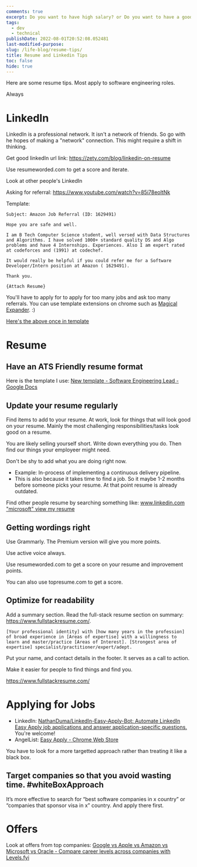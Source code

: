 ```yaml
---
comments: true
excerpt: Do you want to have high salary? or Do you want to have a good career? or Both?
tags:
  - dev
  - technical
publishDate: 2022-08-01T20:52:08.052481
last-modified-purpose:
slug: /life-blog/resume-tips/
title: Resume and Linkedin Tips
toc: false
hide: true
---
```


Here are some resume tips. Most apply to software engineering roles.

Always

# LinkedIn

LinkedIn is a professional network. It isn't a network of friends. So go with he hopes of making a "network" connection. This might require a shift in thinking.

Get good linkedIn url link: <https://zety.com/blog/linkedin-on-resume>

Use resumeworded.com to get a score and iterate.

Look at other people's LinkedIn

Asking for referral: <https://www.youtube.com/watch?v=85i78eoltNk>

Template:

```
Subject: Amazon Job Referral (ID: 1629491)

Hope you are safe and well.

I am B Tech Computer Science student, well versed with Data Structures and Algorithms. I have solved 1000+ standard quality DS and Algo problems and have 4 Internships. Experiences. Also I am expert rated at codeforces and (1991) at codechef.

It would really be helpful if you could refer me for a Software Developer/Intern position at Amazon ( 1629491).

Thank you.

{Attach Resume}
```

You'll have to apply for to apply for too many jobs and ask too many referrals. You can use template extensions on chrome such as [Magical Expander](https://chrome.google.com/webstore/detail/magical-text-expander-aut/iibninhmiggehlcdolcilmhacighjamp). :)

[Here's the above once in template](https://www.getmagical.com/share/shortcuts?shareId=fb2d1e6b-49d5-4999-aa10-b5262a9dd01f&utm_source=referral&utm_campaign=share_referral_magical_pro_beta_default&utm_medium=copy_link)

# Resume

## Have an ATS Friendly resume format

Here is the template I use: [New template - Software Engineering Lead - Google Docs](https://docs.google.com/document/d/1iTtI7EG0Q74-qgmFLIApCKIJEA-248i-I8LgNbL9pIU/edit)

## Update your resume regularly

Find items to add to your resume. At work, look for things that will look good on your resume. Mainly the most challenging responsibilities/tasks look good on a resume.

You are likely selling yourself short. Write down everything you do. Then find our things your employeer might need.

Don't be shy to add what you are doing right now.

- Example: In-process of implementing a continuous delivery pipeline.
- This is also because it takes time to find a job. So it maybe 1-2 months before someone picks your resume. At that point resume is already outdated.

Find other people resume by searching something like: [www.linkedin.com "microsoft" view my resume](https://www.google.com/search?q=www.linkedin.com+%22microsoft%22+view+my+resume&rlz=1C5CHFA_enIN995IN995&ei=t-lQY_3IIcPEz7sPqOeuuAM&ved=0ahUKEwi9gPSRlu76AhVD4nMBHaizCzcQ4dUDCA8&uact=5&oq=www.linkedin.com+%22microsoft%22+view+my+resume&gs_lcp=Cgxnd3Mtd2l6LXNlcnAQAzIFCAAQgAQyBQgAEIAEMgUIABCABDIFCAAQgAQyBQgAEIAEMgUIABCABDIFCAAQgAQyBggAEAgQHjIFCAAQhgMyBQgAEIYDOgoIABBHENYEELADOg0IABDkAhDWBBCwAxgBOgYIABAHEB5KBAhNGAFKBAhBGABKBAhGGAFQ9rMCWMHEAmCnxwJoBXABeACAAYwBiAGEApIBAzAuMpgBAKABAcgBDcABAdoBBggBEAEYCQ&sclient=gws-wiz-serp)

## Getting wordings right

Use Grammarly. The Premium version will give you more points.

Use active voice always.

Use resumeworded.com to get a score on your resume and improvement points.

You can also use topresume.com to get a score.

## Optimize for readability

Add a summary section. Read the full-stack resume section on summary: <https://www.fullstackresume.com/>.

```
[Your professional identity] with [how many years in the profession] of broad experience in [Areas of expertise] with a willingness to learn and master/practice [Areas of Interest]. [Strongest area of expertise] specialist/practitioner/expert/adept.
```

Put your name, and contact details in the footer. It serves as a call to action.

Make it easier for people to find things and find you.

<https://www.fullstackresume.com/>

# Applying for Jobs

- LinkedIn: [NathanDuma/LinkedIn-Easy-Apply-Bot: Automate LinkedIn Easy Apply job applications and answer application-specific questions.](https://github.com/NathanDuma/LinkedIn-Easy-Apply-Bot) You're welcome!
- AngelList: [Easy Apply - Chrome Web Store](https://chrome.google.com/webstore/detail/easy-apply/pgdkaehkejiaemknlpknmjioedpjaphg)

You have to look for a more targetted approach rather than treating it like a black box.

## Target companies so that you avoid wasting time. #whiteBoxApproach

It’s more effective to search for “best software companies in x country” or “companies that sponsor visa in x” country. And apply there first.

# Offers

Look at offers from top companies: [Google vs Apple vs Amazon vs Microsoft vs Oracle - Compare career levels across companies with Levels.fyi](https://www.levels.fyi/?compare=Google,Apple,Amazon,Microsoft,Oracle&track=Software%20Engineer)
